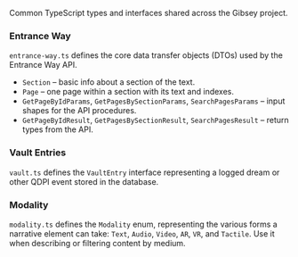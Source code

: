 Common TypeScript types and interfaces shared across the Gibsey project.

### Entrance Way

`entrance-way.ts` defines the core data transfer objects (DTOs) used by the Entrance Way API.

- `Section` – basic info about a section of the text.
- `Page` – one page within a section with its text and indexes.
- `GetPageByIdParams`, `GetPagesBySectionParams`, `SearchPagesParams` – input shapes for the API procedures.
- `GetPageByIdResult`, `GetPagesBySectionResult`, `SearchPagesResult` – return types from the API.

### Vault Entries

`vault.ts` defines the `VaultEntry` interface representing a logged dream or other QDPI event stored in the database.

### Modality

`modality.ts` defines the `Modality` enum, representing the various forms a narrative element can take:
`Text`, `Audio`, `Video`, `AR`, `VR`, and `Tactile`. Use it when describing or filtering content by medium.
